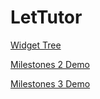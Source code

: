 # LetTutor
[Widget Tree](https://viewer.diagrams.net/?highlight=0000ff&nav=1&title=LetTutor_UI#Uhttps%3A%2F%2Fdrive.google.com%2Fuc%3Fid%3D1onaSn_IHx9D_8uJqYTC6r6gpjimIyW4O%26export%3Ddownload)

[Milestones 2 Demo](https://youtu.be/7FOY2amAHvI)

[Milestones 3 Demo](https://youtu.be/Kq63cwXS3zc)
